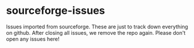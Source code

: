 # sourceforge-issues

Issues imported from sourceforge. These are just to track down everything on github. After closing all issues, we remove the repo again. Please don't open any issues here!
